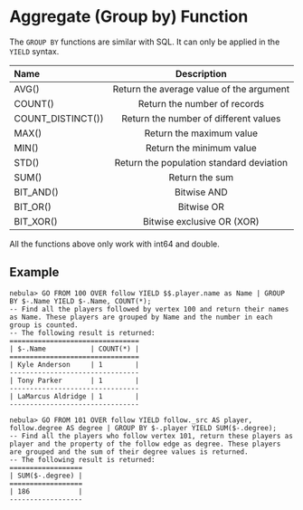 # Aggregate (Group by) Function

The `GROUP BY` functions are similar with SQL. It can only be applied in the `YIELD` syntax.

|Name | Description |
|:----|:----:|
| AVG() | Return the average value of the argument |
| COUNT() | Return the number of records |
| COUNT_DISTINCT()) | Return the number of different values |
| MAX() | Return the maximum value |
| MIN() | Return the minimum value |
| STD() | Return the population standard deviation |
| SUM() | Return the sum |
| BIT_AND()      |   Bitwise AND |
| BIT_OR()        |   Bitwise OR |
| BIT_XOR()     |   Bitwise exclusive OR (XOR) |

All the functions above only work with int64 and double.

## Example

```ngql
nebula> GO FROM 100 OVER follow YIELD $$.player.name as Name | GROUP BY $-.Name YIELD $-.Name, COUNT(*);
-- Find all the players followed by vertex 100 and return their names as Name. These players are grouped by Name and the number in each group is counted.
-- The following result is returned:
================================
| $-.Name           | COUNT(*) |
================================
| Kyle Anderson     | 1        |
--------------------------------
| Tony Parker       | 1        |
--------------------------------
| LaMarcus Aldridge | 1        |
--------------------------------

nebula> GO FROM 101 OVER follow YIELD follow._src AS player, follow.degree AS degree | GROUP BY $-.player YIELD SUM($-.degree);
-- Find all the players who follow vertex 101, return these players as player and the property of the follow edge as degree. These players are grouped and the sum of their degree values is returned.
-- The following result is returned:
==================
| SUM($-.degree) |
==================
| 186            |
------------------
```
